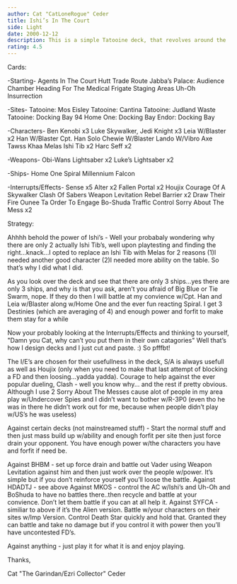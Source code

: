```yaml
---
author: Cat "CatLoneRogue" Ceder
title: Ishi’s In The Court
side: Light
date: 2000-12-12
description: This is a simple Tatooine deck, that revolves around the ’teched’ out Ishi Tibs
rating: 4.5
---
```

Cards: 

-Starting-
Agents In The Court
Hutt Trade Route
Jabba’s Palace: Audience Chamber
Heading For The Medical Frigate
Staging Areas
Uh-Oh
Insurrection

-Sites-
Tatooine: Mos Eisley
Tatooine: Cantina
Tatooine: Judland Waste
Tatooine: Docking Bay 94
Home One: Docking Bay
Endor: Docking Bay

-Characters-
Ben Kenobi x3
Luke Skywalker, Jedi Knight x3
Leia W/Blaster x2
Han W/Blaster
Cpt. Han Solo
Chewie W/Blaster
Lando W/Vibro Axe
Tawss Khaa
Melas
Ishi Tib x2
Harc Seff x2

-Weapons-
Obi-Wans Lightsaber x2
Luke’s Lightsaber x2

-Ships-
Home One
Spiral
Millennium Falcon

-Interrupts/Effects-
Sense x5
Alter x2
Fallen Portal x2
Houjix
Courage Of A Skywalker
Clash Of Sabers
Weapon Levitation
Rebel Barrier x2
Draw Their Fire
Ounee Ta
Order To Engage
Bo-Shuda
Traffic Control
Sorry About The Mess x2


Strategy: 

Ahhhh behold the power of Ishi’s - Well your probabaly wondering why there are only 2 actually Ishi Tib’s, well upon playtesting and finding the right...knack...I opted to replace an Ishi Tib with Melas for 2 reasons (1)I needed another good character (2)I needed more ability on the table. So that’s why I did what I did.

As you look over the deck and see that there are only 3 ships...yes there are only 3 ships, and why is that you ask, aren’t you afraid of Big Blue or Tie Swarm, nope. If they do then I will battle at my convience w/Cpt. Han and Leia w/Blaster along w/Home One and the ever fun reacting Spiral. I get 3 Destinies (which are averaging of 4) and enough power and forfit to make them stay for a while

Now your probably looking at the Interrupts/Effects and thinking to yourself, "Damn you Cat, why can’t you put them in their own catagories" Well that’s how I design decks and I just cut and paste. :) So pfffbt!

The I/E’s are chosen for their usefullness in the deck, S/A is always usefull as well as Houjix (only when you need to make that last attempt of blocking a FD and then loosing...yadda yadda). Courage to help against the ever popular dueling, Clash - well you know why... and the rest if pretty obvious. Although I use 2 Sorry About The Messes cause alot of people in my area play w/Undercover Spies and I didn’t want to bother w/R-3P0 (even tho he was in there he didn’t work out for me, because when people didn’t play w/US’s he was useless)

Against certain decks (not mainstreamed stuff) - Start the normal stuff and then just mass build up w/ability and enough forfit per site then just force drain your opponent. You have enough power w/the characters you have and forfit if need be.

Against BHBM - set up force drain and battle out Vader using Weapon Levitation against him and then just work over the people w/power. It’s simple but if you don’t reinforce yourself you’ll loose the battle.
Against HDADTJ - see above
Against MKOS - control the AC w/Ishi’s and Uh-Oh and BoShuda to have no battles there..then recycle and battle at your convience. Don’t let them battle if you can at all help it.
Against SYFCA - similiar to above if it’s the Alien version. Battle w/your characters on their sites w/Imp Version. Control Death Star quickly and hold that. Granted they can battle and take no damage but if you control it with power then you’ll have uncontested FD’s.

Against anything - just play it for what it is and enjoy playing.

Thanks,

Cat "The Garindan/Ezri Collector" Ceder 
